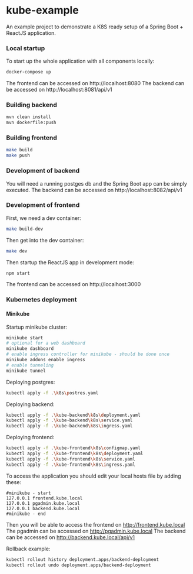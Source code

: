 # kube-example
An example project to demonstrate a K8S ready setup of a Spring Boot + ReactJS application.

### Local startup

To start up the whole application with all components locally:
```bash
docker-compose up
```
The frontend can be accessed on http://localhost:8080
The backend can be accessed on http://localhost:8081/api/v1
### Building backend

```bash
mvn clean install
mvn dockerfile:push
```

### Building frontend

```bash
make build
make push
```

### Development of backend

You will need a running postges db and the Spring Boot app can be simply executed.
The backend can be accessed on http://localhost:8082/api/v1

### Development of frontend

First, we need a dev container:
```bash
make build-dev
```
Then get into the dev container:
```bash
make dev
```
Then startup the ReactJS app in development mode:
```bash
npm start
```
The frontend can be accessed on http://localhost:3000

### Kubernetes deployment

#### Minikube

Startup minikube cluster:
```bash
minikube start
# optional for a web dashboard
minikube dashboard
# enable ingress controller for minikube - should be done once
minikube addons enable ingress
# enable tunneling
minikube tunnel
```
Deploying postgres:
```bash
kubectl apply -f .\k8s\postres.yaml
```
Deploying backend:
```bash
kubectl apply -f .\kube-backend\k8s\deployment.yaml
kubectl apply -f .\kube-backend\k8s\service.yaml
kubectl apply -f .\kube-backend\k8s\ingress.yaml
```
Deploying frontend:
```bash
kubectl apply -f .\kube-frontend\k8s\configmap.yaml
kubectl apply -f .\kube-frontend\k8s\deployment.yaml
kubectl apply -f .\kube-frontend\k8s\service.yaml
kubectl apply -f .\kube-frontend\k8s\ingress.yaml
```
To access the application you should edit your local hosts file by adding these:
```
#minikube - start
127.0.0.1 frontend.kube.local
127.0.0.1 pgadmin.kube.local
127.0.0.1 backend.kube.local
#minikube - end
```
Then you will be able to access the frontend on http://frontend.kube.local
The pgadmin can be accessed on http://pgadmin.kube.local
The backend can be accessed on http://backend.kube.local/api/v1

Rollback example:
```bash
kubectl rollout history deployment.apps/backend-deployment
kubectl rollout undo deployment.apps/backend-deployment
```